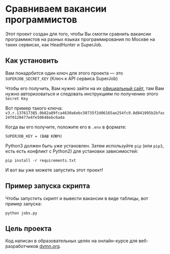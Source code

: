 # Сравниваем вакансии программистов
Этот проект создан для того, чтобы Вы смогли сравнить вакансии программистов на разных языках программирования по Москве на таких сервисах, как HeadHunter и SuperJob.

## Как установить
Вам понадобится один ключ для этого проекта — это `SUPERJOB_SECRET_KEY` (Ключ к API сервиса SuperJob)

Чтобы его получить, Вам нужно зайти на их [официальный сайт](https://api.superjob.ru/), там Вам нужно авторизоваться и следовать инструкциям по получению этого `Secret Key`

Вот пример такого ключа: `v3.r.137617385.0b82a89fca4630a6ebc50735f2d06165ae254fc9.8d841095b2bfac24f0120477e4fe50648ebc6ada`

Когда вы его получите, положите его в `.env` в формате: 
```
SUPERJOB_KEY = (ВАШ КЛЮЧ)
```

Python3 должен быть уже установлен. Затем используйте `pip` (или `pip3`, есть есть конфликт с Python2) для установки зависимостей:
```
pip install -r requirements.txt
```

И вот вы уже можете запустить этот проект!


## Пример запуска скрипта
Чтобы запустить скрипт и вывести вакансии в виде таблицы, вот пример запуска:
```
python jobs.py
```

## Цель проекта
Код написан в образовательных целях на онлайн-курсе для веб-разработчиков [dvmn.org](https://dvmn.org/).
